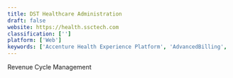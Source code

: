 ```yaml
---
title: DST Healthcare Administration
draft: false 
website: https://health.ssctech.com
classification: ['']
platform: ['Web']
keywords: ['Accenture Health Experience Platform', 'AdvancedBilling', 'Allscripts PayerPath', 'Assurance Reimbursement Management', 'AthenaCollector', 'Availity', 'ClaimsXten', 'E-HAS', 'Health iPass', 'Healthcare Payer Portals', 'Kareo', 'LexisNexis ProviderPoint', 'MediQuire', 'PlanXpand', 'TM3', 'Veradigm', 'Virtuo MIS', 'Waystar RCM Platform', 'drchrono', 'eviCore Clinical Decision Support']
---
```

Revenue Cycle Management